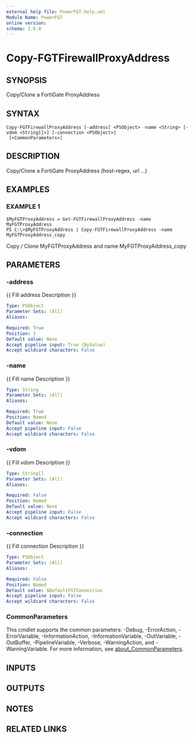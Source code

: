 ```yaml
---
external help file: PowerFGT-help.xml
Module Name: PowerFGT
online version:
schema: 2.0.0
---
```


# Copy-FGTFirewallProxyAddress

## SYNOPSIS
Copy/Clone a FortiGate ProxyAddress

## SYNTAX

```
Copy-FGTFirewallProxyAddress [-address] <PSObject> -name <String> [-vdom <String[]>] [-connection <PSObject>]
 [<CommonParameters>]
```

## DESCRIPTION
Copy/Clone a FortiGate ProxyAddress (host-regex, url ...)

## EXAMPLES

### EXAMPLE 1
```
$MyFGTProxyAddress = Get-FGTFirewallProxyAddress -name MyFGTProxyAddress
PS C:\>$MyFGTProxyAddress | Copy-FGTFirewallProxyAddress -name MyFGTProxyAddress_copy
```

Copy / Clone MyFGTProxyAddress and name MyFGTProxyAddress_copy

## PARAMETERS

### -address
{{ Fill address Description }}

```yaml
Type: PSObject
Parameter Sets: (All)
Aliases:

Required: True
Position: 2
Default value: None
Accept pipeline input: True (ByValue)
Accept wildcard characters: False
```

### -name
{{ Fill name Description }}

```yaml
Type: String
Parameter Sets: (All)
Aliases:

Required: True
Position: Named
Default value: None
Accept pipeline input: False
Accept wildcard characters: False
```

### -vdom
{{ Fill vdom Description }}

```yaml
Type: String[]
Parameter Sets: (All)
Aliases:

Required: False
Position: Named
Default value: None
Accept pipeline input: False
Accept wildcard characters: False
```

### -connection
{{ Fill connection Description }}

```yaml
Type: PSObject
Parameter Sets: (All)
Aliases:

Required: False
Position: Named
Default value: $DefaultFGTConnection
Accept pipeline input: False
Accept wildcard characters: False
```

### CommonParameters
This cmdlet supports the common parameters: -Debug, -ErrorAction, -ErrorVariable, -InformationAction, -InformationVariable, -OutVariable, -OutBuffer, -PipelineVariable, -Verbose, -WarningAction, and -WarningVariable. For more information, see [about_CommonParameters](http://go.microsoft.com/fwlink/?LinkID=113216).

## INPUTS

## OUTPUTS

## NOTES

## RELATED LINKS
